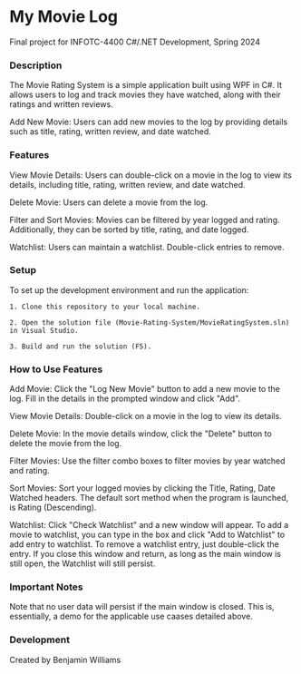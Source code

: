 
# My Movie Log
Final project for INFOTC-4400 C#/.NET Development, Spring 2024

### Description
The Movie Rating System is a simple application built using WPF in C#. It allows users to log and track movies they have watched, along with their ratings and written reviews.

Add New Movie: Users can add new movies to the log by providing details such as title, rating, written review, and date watched.

### Features
View Movie Details: Users can double-click on a movie in the log to view its details, including title, rating, written review, and date watched.

Delete Movie: Users can delete a movie from the log.

Filter and Sort Movies: Movies can be filtered by year logged and rating. Additionally, they can be sorted by title, rating, and date logged.

Watchlist: Users can maintain a watchlist. Double-click entries to remove.

### Setup
To set up the development environment and run the application:

    1. Clone this repository to your local machine.

    2. Open the solution file (Movie-Rating-System/MovieRatingSystem.sln) in Visual Studio.

    3. Build and run the solution (F5).

### How to Use Features

Add Movie: Click the "Log New Movie" button to add a new movie to the log. Fill in the details in the prompted window and click "Add".

View Movie Details: Double-click on a movie in the log to view its details.

Delete Movie: In the movie details window, click the "Delete" button to delete the movie from the log.

Filter Movies: Use the filter combo boxes to filter movies by year watched and rating.

Sort Movies: Sort your logged movies by clicking the Title, Rating, Date Watched headers. The default sort method when the program is launched, is Rating (Descending).

Watchlist: Click "Check Watchlist" and a new window will appear. To add a movie to watchlist, you can type in the box and click "Add to Watchlist" to add entry to watchlist. To remove a watchlist entry, just double-click the entry. If you close this window and return, as long as the main window is still open, the Watchlist will still persist.

### Important Notes
Note that no user data will persist if the main window is closed. This is, essentially, a demo for the applicable use caases detailed above.

### Development
Created by Benjamin Williams
